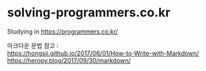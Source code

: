 # solving-programmers.co.kr  
Studying in https://programmers.co.kr/  


마크다운 문법 참고 :  
https://hongsii.github.io/2017/06/01/How-to-Write-with-Markdown/  
https://heropy.blog/2017/09/30/markdown/
